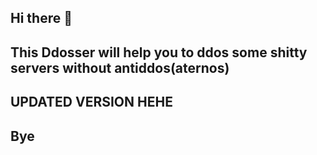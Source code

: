 ## Hi there 👋
## This Ddosser will help you to ddos some shitty servers without antiddos(aternos)
## UPDATED VERSION HEHE
## Bye
